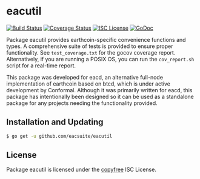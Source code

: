 eacutil
=======

[![Build Status](http://img.shields.io/travis/eacsuite/eacutil.svg)](https://travis-ci.org/eacsuite/eacutil) 
[![Coverage Status](http://img.shields.io/coveralls/eacsuite/eacutil.svg)](https://coveralls.io/r/eacsuite/eacutil?branch=master) 
[![ISC License](http://img.shields.io/badge/license-ISC-blue.svg)](http://copyfree.org)
[![GoDoc](http://img.shields.io/badge/godoc-reference-blue.svg)](http://godoc.org/github.com/eacsuite/eacutil)

Package eacutil provides earthcoin-specific convenience functions and types.
A comprehensive suite of tests is provided to ensure proper functionality.  See
`test_coverage.txt` for the gocov coverage report.  Alternatively, if you are
running a POSIX OS, you can run the `cov_report.sh` script for a real-time
report.

This package was developed for eacd, an alternative full-node implementation of
earthcoin based on btcd, which is under active development by Conformal.
Although it was primarily written for eacd, this package has intentionally been
designed so it can be used as a standalone package for any projects needing the
functionality provided.

## Installation and Updating

```bash
$ go get -u github.com/eacsuite/eacutil
```

## License

Package eacutil is licensed under the [copyfree](http://copyfree.org) ISC
License.
